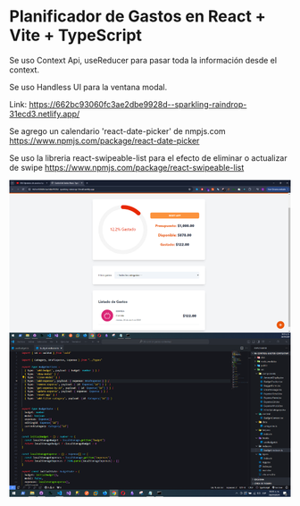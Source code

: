 # Planificador de Gastos en React + Vite + TypeScript

Se uso Context Api, useReducer para pasar toda la información desde el context.

Se uso Handless UI para la ventana modal.

Link: https://662bc93060fc3ae2dbe9928d--sparkling-raindrop-31ecd3.netlify.app/

Se agrego un calendario 'react-date-picker' de nmpjs.com
https://www.npmjs.com/package/react-date-picker

Se uso la libreria react-swipeable-list para el efecto de eliminar o actualizar de swipe
https://www.npmjs.com/package/react-swipeable-list

<img src='../imgs/08.PNG'>